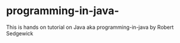 # programming-in-java-
This is hands on tutorial on Java aka programming-in-java by Robert Sedgewick
